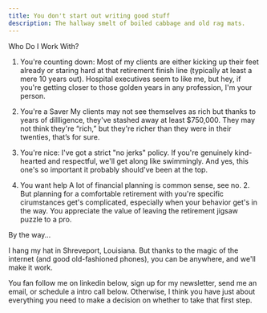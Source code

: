 ```yaml
---
title: You don't start out writing good stuff
description: The hallway smelt of boiled cabbage and old rag mats.
---
```


Who Do I Work With?

1. You're counting down:
Most of my clients are either kicking up their feet already or staring hard at that retirement finish line (typically at least a mere 10 years out). Hospital executives seem to like me, but hey, if you're getting closer to those golden years in any profession, I'm your person.

2. You're a Saver
My clients may not see themselves as rich but thanks to years of dillligence, they've stashed away at least $750,000. They may not think they're “rich,” but they're richer than they were in their twenties, that’s for sure.

3. You're nice:
I've got a strict "no jerks" policy. If you're genuinely kind-hearted and respectful, we'll get along like swimmingly. And yes, this one's so important it probably should've been at the top.

4. You want help
A lot of financial planning is common sense, see no. 2. But planning for a comfortable retirement with you're specific cirumstances get's complicated, especially when your behavior get's in the way. You appreciate the value of leaving the retirement jigsaw puzzle to a pro.

By the way...

I hang my hat in Shreveport, Louisiana. But thanks to the magic of the internet (and good old-fashioned phones), you can be anywhere, and we'll make it work.

You fan follow me on linkedin below, sign up for my newsletter, send me an email, or schedule a intro call below. Otherwise, I think you have just about everything you need to make a decision on whether to take that first step.
